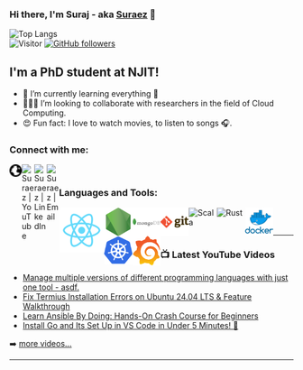 ### Hi there, I'm Suraj - aka [Suraez][website] 👋
![Top Langs](https://github-readme-stats.vercel.app/api/top-langs/?username=Suraez&layout=compact)
 <br />
![Visitor](https://visitor-badge.laobi.icu/badge?page_id=Suraez.Suraez) [![GitHub followers](https://img.shields.io/github/followers/suraez?label=Follow&style=social)](https://github.com/suraez?tab=followers)


## I'm a PhD student at NJIT!

- 🌱 I’m currently learning everything 🤣
- 🧑🏻‍💻 I’m looking to collaborate with researchers in the field of Cloud Computing.
- 😍 Fun fact: I love to watch movies, to listen to songs 🎧.

### Connect with me:

[<img align="left" alt="imojha.me" width="22px" src="https://raw.githubusercontent.com/iconic/open-iconic/master/svg/globe.svg" />][website]
[<img align="left" alt="Suraez | YouTube" width="22px" src="https://cdn.jsdelivr.net/npm/simple-icons@v3/icons/youtube.svg" />][youtube]
[<img align="left" alt="Suraez | LinkedIn" width="22px" src="https://cdn.jsdelivr.net/npm/simple-icons@v3/icons/linkedin.svg" />][linkedin]
[<img align="left" alt="Suraez | Email" width="22px" src="https://cdn.jsdelivr.net/npm/simple-icons@v3/icons/gmail.svg" />][email]


<br />

### Languages and Tools:

[<img align="left" alt="React" width="80px" src="https://raw.githubusercontent.com/github/explore/80688e429a7d4ef2fca1e82350fe8e3517d3494d/topics/react/react.png" />][website]
[<img align="left" alt="Node.js" width="50px" src="https://raw.githubusercontent.com/github/explore/80688e429a7d4ef2fca1e82350fe8e3517d3494d/topics/nodejs/nodejs.png" />][website]
[<img align="left" alt="MongoDB" width="50px" src="https://raw.githubusercontent.com/github/explore/80688e429a7d4ef2fca1e82350fe8e3517d3494d/topics/mongodb/mongodb.png" />][website]
[<img align="left" alt="Git" width="50px" src="https://raw.githubusercontent.com/github/explore/80688e429a7d4ef2fca1e82350fe8e3517d3494d/topics/git/git.png" />][website]
[<img align="left" alt="Scala" width="50px" src="https://upload.wikimedia.org/wikipedia/commons/3/39/Scala-full-color.svg" />](#)
[<img align="left" alt="Rust" width="50px" src="https://upload.wikimedia.org/wikipedia/commons/d/d5/Rust_programming_language_black_logo.svg" />](#)
[<img align="left" alt="Docker" width="50px" src="https://raw.githubusercontent.com/github/explore/379d49236d826364be968345e0a085d044108cff/topics/docker/docker.png" />][website]
[<img align="left" alt="Kubernetes" width="50px" src="https://raw.githubusercontent.com/github/explore/01ea2a586e5da744792d0ccfce2f68b861f29301/topics/kubernetes/kubernetes.png" />][website]
[<img align="left" alt="Grafana" width="50px" src="https://raw.githubusercontent.com/grafana/grafana/master/public/img/grafana_icon.svg" />][website]

<br />
<br />

---
### 📺 Latest YouTube Videos

<!-- YOUTUBE:START -->
- [Manage multiple versions of different programming languages with just one tool - asdf.](https://www.youtube.com/watch?v=z2oBT-_hyNY&t=580s)
- [Fix Termius Installation Errors on Ubuntu 24.04 LTS & Feature Walkthrough](https://www.youtube.com/watch?v=kggOZKGJUZI&t=50s)
- [Learn Ansible By Doing: Hands-On Crash Course for Beginners](https://www.youtube.com/watch?v=LejfhKjlC7c&t=14s)
- [Install Go and Its Set Up in VS Code in Under 5 Minutes! 🚀 ](https://www.youtube.com/watch?v=m6k1sprtsX4&t=80s)
<!-- YOUTUBE:END -->

➡️ [more videos...](https://www.youtube.com/@surajoberai)

---

[website]: https://sko.com.np/
[twitter]: https://twitter.com/OberaiSurazz
[youtube]: https://www.youtube.com/@surajoberai
[instagram]: https://www.instagram.com/cyberking_suraj/
[linkedin]: https://www.linkedin.com/in/suraj-ojha/
[email]: mailto:so299@njit.edu